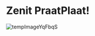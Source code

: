 # Zenit PraatPlaat!

![tempImageYqFbqS](https://user-images.githubusercontent.com/112856019/207007708-97d03549-2964-4860-a071-290202af0fee.gif)
 
